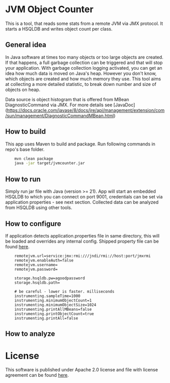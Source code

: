 # JVM Object Counter
This is a tool, that reads some stats from a remote JVM via JMX protocol. It starts a HSQLDB and writes object count per class. 

## General idea
In Java software at times too many objects or too large objects are created. If that happens, a full garbage collection can be triggered and that will stop your application. With garbage collection logging activated, you can get an idea how much data is moved on Java's heap. However you don't know, which objects are created and how much memory they use. This tool aims at collecting a more detailed statistic, to break down number and size of objects on heap. 

Data source is object histogram that is offered from MBean DiagnosticCommand via JMX. For more details see [JavaDoc] (https://docs.oracle.com/javase/8/docs/jre/api/management/extension/com/sun/management/DiagnosticCommandMBean.html)

## How to build
This app uses Maven to build and package. Run following commands in repo's base folder.
```bash
    mvn clean package
    java -jar target/jvmcounter.jar
```

## How to run
Simply run jar file with Java (version >= 21). App will start an embedded HSQLDB to which you can connect on port 9001, credentials can be set via application properties - see next section. Collected data can be analyzed from HSQLDB using other tools.

## How to configure
If application detects application.properties file in same directory, this will be loaded and overrides any internal config. Shipped property file can be found [here](src/main/resources/application.properties).
```properties
    remotejvm.url=service:jmx:rmi:///jndi/rmi://host:port/jmxrmi
    remotejvm.enableAuth=false
    remotejvm.username=
    remotejvm.password=

    storage.hsqldb.pw=agoodpassword
    storage.hsqldb.path=

    # be careful - lower is faster. milliseconds
    instrumenting.sampleTime=1000
    instrumenting.minimumObjectCount=1
    instrumenting.minimumObjectSize=1024
    instrumenting.printAllMBeans=false
    instrumenting.printObjectCount=true
    instrumenting.printAll=false
```

## How to analyze


# License
This software is published under Apache 2.0 license and file with license agreement can be found [here](LICENSE). 